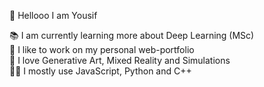 👋 Hellooo I am Yousif

📚  I am currently learning more about Deep Learning (MSc)<br>
💼  I like to work on my personal web-portfolio<br>
💖  I love Generative Art, Mixed Reality and Simulations<br>
🧙‍♂️  I mostly use JavaScript, Python and C++
